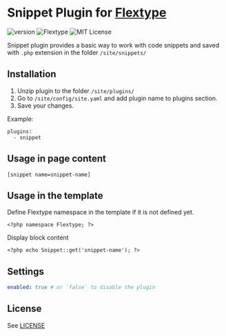 # Snippet Plugin for [Flextype](http://flextype.org/)
![version](https://img.shields.io/badge/version-1.0.0-brightgreen.svg?style=flat-square)
![Flextype](https://img.shields.io/badge/Flextype-0.x-green.svg?style=flat-square)
![MIT License](https://img.shields.io/badge/license-MIT-blue.svg?style=flat-square)

Snippet plugin provides a basic way to work with code snippets and saved with `.php` extension in the folder `/site/snippets/`

## Installation
1. Unzip plugin to the folder `/site/plugins/`
2. Go to `/site/config/site.yaml` and add plugin name to plugins section.
3. Save your changes.

Example:
```
plugins:
  - snippet
```

## Usage in page content

```
[snippet name=snippet-name]
```

## Usage in the template

Define Flextype namespace in the template if it is not defined yet.
```
<?php namespace Flextype; ?>
```

Display block content
```
<?php echo Snippet::get('snippet-name'); ?>
```

## Settings

```yaml
enabled: true # or `false` to disable the plugin
```

## License
See [LICENSE](https://github.com/flextype-plugins/snippet/blob/master/LICENSE.txt)

